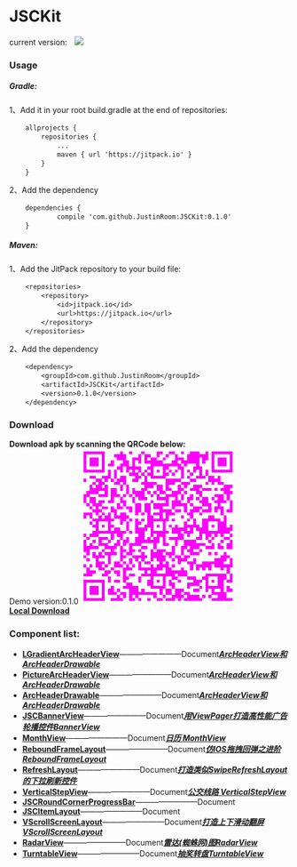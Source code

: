 # JSCKit
current version:&#8195;![](https://jitpack.io/v/JustinRoom/JSCKit.svg)
### Usage
##### Gradle: 
1、Add it in your root build.gradle at the end of repositories:
```
	allprojects {
		repositories {
			...
			maven { url 'https://jitpack.io' }
		}
	}
```
2、Add the dependency
```
	dependencies {
	        compile 'com.github.JustinRoom:JSCKit:0.1.0'
	}
```
##### Maven: 
1、Add the JitPack repository to your build file:
```
	<repositories>
		<repository>
		    <id>jitpack.io</id>
		    <url>https://jitpack.io</url>
		</repository>
	</repositories>
```
2、Add the dependency
```
	<dependency>
	    <groupId>com.github.JustinRoom</groupId>
	    <artifactId>JSCKit</artifactId>
	    <version>0.1.0</version>
	</dependency>
```

### Download
**Download apk by scanning the QRCode below:**  
&#32;&#32;Demo version:0.1.0
![JSCKitDemo.apk](/capture/apk_qr_code.png)  
[**Local Download**](/capture/JSCKitDemo.apk?raw=true)

### Component list:

+ [**LGradientArcHeaderView**](/library/src/main/java/jsc/kit/archeaderview)————————Document[___ArcHeaderView和ArcHeaderDrawable___](https://www.jianshu.com/p/ded0dc4ea528)
+ [**PictureArcHeaderView**](/library/src/main/java/jsc/kit/archeaderview)————————Document[___ArcHeaderView和ArcHeaderDrawable___](https://www.jianshu.com/p/ded0dc4ea528)
+ [**ArcHeaderDrawable**](/library/src/main/java/jsc/kit/archeaderview)————————Document[___ArcHeaderView和ArcHeaderDrawable___](https://www.jianshu.com/p/ded0dc4ea528)
+ [**JSCBannerView**](/library/src/main/java/jsc/kit/bannerview)————————Document[___用ViewPager打造高性能广告轮播控件BannerView___](https://www.jianshu.com/p/652090682b31)
+ [**MonthView**](/library/src/main/java/jsc/kit/monthview)————————Document[___日历 MonthView___](https://www.jianshu.com/p/2387952b3d34)
+ [**ReboundFrameLayout**](/library/src/main/java/jsc/kit/reboundlayout)————————Document[___仿IOS拖拽回弹之进阶ReboundFrameLayout___](https://www.jianshu.com/p/53d13719a6c4)
+ [**RefreshLayout**](/library/src/main/java/jsc/kit/refreshlayout)————————Document[___打造类似SwipeRefreshLayout的下拉刷新控件___](https://www.jianshu.com/p/b582bd08d4f9)
+ [**VerticalStepView**](/library/src/main/java/jsc/kit/stepview)————————Document[___公交线路 VerticalStepView___](https://www.jianshu.com/p/7721572fe13c)
+ [**JSCRoundCornerProgressBar**](/library/src/main/java/jsc/kit/progressbar)————————Document[]()
+ [**JSCItemLayout**](/library/src/main/java/jsc/kit/itemlayout)————————Document[]()
+ [**VScrollScreenLayout**](/library/src/main/java/jsc/kit/vscrollscreen)————————Document[___打造上下滑动翻屏VScrollScreenLayout___](https://www.jianshu.com/p/b12afbf7de30)
+ [**RadarView**](/library/src/main/java/jsc/kit/radarview)————————Document[___雷达(蜘蛛网)图RadarView___](https://www.jianshu.com/p/94a4b763a4e5)
+ [**TurntableView**](/library/src/main/java/jsc/kit/turntable)————————Document[___抽奖转盘TurntableView___](https://www.jianshu.com/p/3c473e1e007b)
